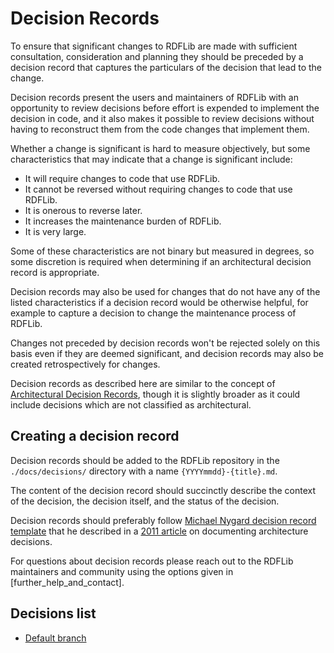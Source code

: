 # Decision Records

To ensure that significant changes to RDFLib are made with sufficient consultation, consideration and planning they should be preceded by a decision record that captures the particulars of the decision that lead to the change.

Decision records present the users and maintainers of RDFLib with an opportunity to review decisions before effort is expended to implement the decision in code, and it also makes it possible to review decisions without having to reconstruct them from the code changes that implement them.

Whether a change is significant is hard to measure objectively, but some characteristics that may indicate that a change is significant include:

* It will require changes to code that use RDFLib.
* It cannot be reversed without requiring changes to code that use RDFLib.
* It is onerous to reverse later.
* It increases the maintenance burden of RDFLib.
* It is very large.

Some of these characteristics are not binary but measured in degrees, so some discretion is required when determining if an architectural decision record is appropriate.

Decision records may also be used for changes that do not have any of the listed characteristics if a decision record would be otherwise helpful, for example to capture a decision to change the maintenance process of RDFLib.

Changes not preceded by decision records won't be rejected solely on this basis even if they are deemed significant, and decision records may also be created retrospectively for changes.

Decision records as described here are similar to the concept of [Architectural Decision Records](https://adr.github.io/), though it is slightly broader as it could include decisions which are not classified as architectural.

## Creating a decision record

Decision records should be added to the RDFLib repository in the `./docs/decisions/` directory with a name `{YYYYmmdd}-{title}.md`.

The content of the decision record should succinctly describe the context of the decision, the decision itself, and the status of the decision.

Decision records should preferably follow [Michael Nygard decision record template](https://github.com/joelparkerhenderson/architecture-decision-record/blob/main/templates/decision-record-template-by-michael-nygard/index.md) that he described in a [2011 article](https://cognitect.com/blog/2011/11/15/documenting-architecture-decisions.html) on documenting architecture decisions.

For questions about decision records please reach out to the RDFLib maintainers and community using the options given in [further_help_and_contact].

## Decisions list

- [Default branch](decisions/20220826-default_branch.md)
